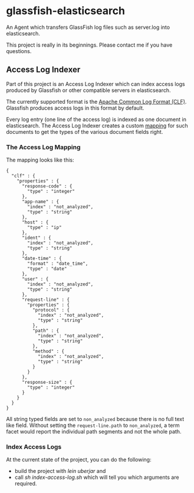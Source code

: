 # glassfish-elasticsearch

An Agent which transfers GlassFish log files such as server.log into
elasticsearch.

This project is really in its beginnings. Please contact me if you have
questions.

## Access Log Indexer

Part of this project is an Access Log Indexer which can index access logs
produced by Glassfish or other compatible servers in elasticsearch.

The currently supported format is the [Apache Common Log Format (CLF)][1].
Glassfish produces access logs in this format by default.

Every log entry (one line of the access log) is indexed as one document in
elasticsearch. The Access Log Indexer creates a custom [mapping][2] for such
documents to get the types of the various document fields right.

### The Access Log Mapping

The mapping looks like this:

    {
      "clf" : {
        "properties" : {
          "response-code" : {
            "type" : "integer"
          },
          "app-name" : {
            "index" : "not_analyzed",
            "type" : "string"
          },
          "host" : {
            "type" : "ip"
          },
          "ident" : {
            "index" : "not_analyzed",
            "type" : "string"
          },
          "date-time" : {
            "format" : "date_time",
            "type" : "date"
          },
          "user" : {
            "index" : "not_analyzed",
            "type" : "string"
          },
          "request-line" : {
            "properties" : {
              "protocol" : {
                "index" : "not_analyzed",
                "type" : "string"
              },
              "path" : {
                "index" : "not_analyzed",
                "type" : "string"
              },
              "method" : {
                "index" : "not_analyzed",
                "type" : "string"
              }
            }
          },
          "response-size" : {
            "type" : "integer"
          }
        }
      }
    }

All string typed fields are set to `non_analyzed` because there is no full text
like field. Without setting the `request-line.path` to `non_analyzed`, a term
facet would report the individual path segments and not the whole path.

### Index Access Logs

At the current state of the project, you can do the following:

* build the project with _lein uberjar_ and
* call _sh index-access-log.sh_ which will tell you which arguments are required.

[1]: <http://httpd.apache.org/docs/2.0/logs.html>
[2]: <http://www.elasticsearch.org/guide/reference/mapping/>